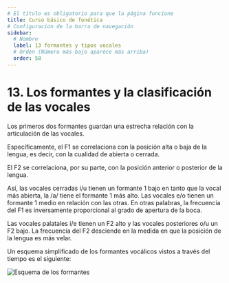 ```yaml
---
# El título es obligatorio para que la página funcione
title: Curso básico de fonética
# Configuracion de la barra de navegación
sidebar:
  # Nombre
  label: 13 formantes y tipos vocales
  # Orden (Número más bajo aparece más arriba)
  order: 58
---
```

# 13. Los formantes y la clasificación de las vocales

Los primeros dos formantes guardan una estrecha relación con la articulación de las vocales. 

Específicamente, el F1 se correlaciona con la posición alta o baja de la lengua, es decir, con la cualidad de abierta o cerrada.

El F2 se correlaciona, por su parte, con la posición anterior o posterior de la lengua.

Así, las vocales cerradas i/u tienen un formante 1 bajo en tanto que la vocal más abierta, la /a/ tiene el formante 1 más alto. Las vocales e/o tienen un formante 1 medio en relación con las otras. En otras palabras, la frecuencia del F1 es inversamente proporcional al grado de apertura de la boca.

Las vocales palatales i/e tienen un F2 alto y las vocales posteriores o/u un F2 bajo. La frecuencia del F2 desciende en la medida en que la posición de la lengua es más velar.

Un esquema simplificado de los formantes vocálicos vistos a través del tiempo es el siguiente:

![Esquema de los formantes](/imagenes/esquema_formantes_tiempo.png)


